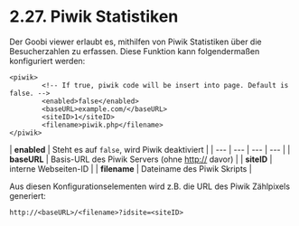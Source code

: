 # 2.27. Piwik Statistiken

Der Goobi viewer erlaubt es, mithilfen von Piwik Statistiken über die Besucherzahlen zu erfassen. Diese Funktion kann folgendermaßen konfiguriert werden:

```markup
<piwik>
        <!-- If true, piwik code will be insert into page. Default is false. -->
        <enabled>false</enabled>
        <baseURL>example.com/</baseURL>
        <siteID>1</siteID>
        <filename>piwik.php</filename>
</piwik>
```



| **enabled** | Steht es auf `false`, wird Piwik deaktiviert |
| --- | --- | --- | --- |
| **baseURL** | Basis-URL des Piwik Servers \(ohne [http://](http:) davor\) |
| **siteID** | interne Webseiten-ID |
| **filename** | Dateiname des Piwik Skripts  |

Aus diesen Konfigurationselementen wird z.B. die URL des Piwik Zählpixels generiert:  


```text
http://<baseURL>/<filename>?idsite=<siteID>
```



